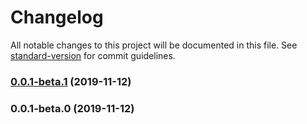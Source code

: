 # Changelog

All notable changes to this project will be documented in this file. See [standard-version](https://github.com/conventional-changelog/standard-version) for commit guidelines.

### [0.0.1-beta.1](https://github.com/demartini/SiriusTracker/compare/v0.0.1-beta.0...v0.0.1-beta.1) (2019-11-12)

### 0.0.1-beta.0 (2019-11-12)
